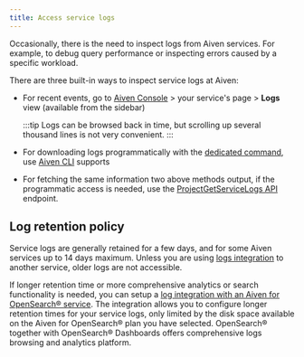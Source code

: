 ```yaml
---
title: Access service logs
---
```


Occasionally, there is the need to inspect logs from Aiven services. For
example, to debug query performance or inspecting errors caused by a
specific workload.

There are three built-in ways to inspect service logs at Aiven:

-   For recent events, go to [Aiven Console](https://console.aiven.io/)
    \> your service's page \> **Logs** view (available from the
    sidebar)

    :::tip
    Logs can be browsed back in time, but scrolling up several thousand
    lines is not very convenient.
    :::

-   For downloading logs programmatically with the
    [dedicated command](/docs/tools/cli/service-cli#avn-service-logs), use [Aiven CLI](/docs/tools/cli) supports

-   For fetching the same information two above methods output, if the
    programmatic access is needed, use the [ProjectGetServiceLogs
    API](https://api.aiven.io/doc/#operation/ProjectGetServiceLogs)
    endpoint.

## Log retention policy

Service logs are generally retained for a few days, and for some Aiven
services up to 14 days maximum. Unless you are using
[logs integration](/docs/integrations) to
another service, older logs are not accessible.

If longer retention time or more comprehensive analytics or search
functionality is needed, you can setup a
[log integration with an Aiven for OpenSearch® service](/docs/products/opensearch/howto/opensearch-log-integration). The integration allows you to configure longer retention
times for your service logs, only limited by the disk space available on
the Aiven for OpenSearch® plan you have selected. OpenSearch® together
with OpenSearch® Dashboards offers comprehensive logs browsing and
analytics platform.
